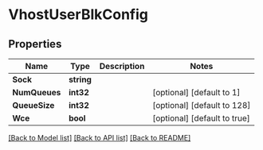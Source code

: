 # VhostUserBlkConfig

## Properties

Name | Type | Description | Notes
------------ | ------------- | ------------- | -------------
**Sock** | **string** |  | 
**NumQueues** | **int32** |  | [optional] [default to 1]
**QueueSize** | **int32** |  | [optional] [default to 128]
**Wce** | **bool** |  | [optional] [default to true]

[[Back to Model list]](../README.md#documentation-for-models) [[Back to API list]](../README.md#documentation-for-api-endpoints) [[Back to README]](../README.md)



